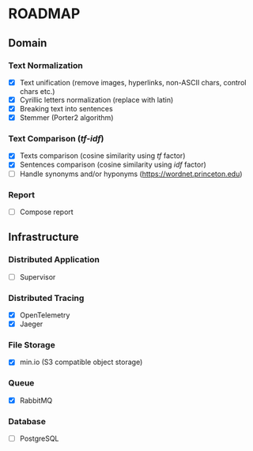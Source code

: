 # ROADMAP

## Domain

### Text Normalization

- [x] Text unification (remove images, hyperlinks, non-ASCII chars, control chars etc.)
- [x] Cyrillic letters normalization (replace with latin)
- [x] Breaking text into sentences
- [x] Stemmer (Porter2 algorithm)

### Text Comparison (_tf-idf_)

- [x] Texts comparison (cosine similarity using _tf_ factor)
- [x] Sentences comparison (cosine similarity using _idf_ factor)
- [ ] Handle synonyms and/or hyponyms (https://wordnet.princeton.edu)

### Report

- [ ] Compose report

## Infrastructure

### Distributed Application

- [ ] Supervisor

### Distributed Tracing

- [x] OpenTelemetry
- [x] Jaeger

### File Storage

- [x] min.io (S3 compatible object storage)

### Queue

- [x] RabbitMQ

### Database

- [ ] PostgreSQL
